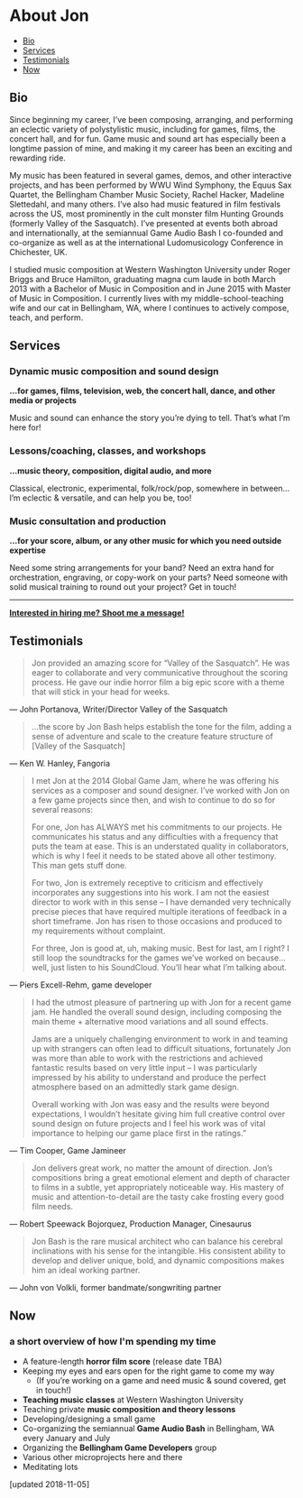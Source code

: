 # About Jon

<ul class="nav nav-tabs" id="about-nav" role="tablist">
  <li class="nav-item">
    <a class="nav-link active" id="bio-tab" data-toggle="pill" href="#bio" role="tab" aria-controls="bio" aria-selected="true">Bio</a>
  </li>
  <li class="nav-item">
    <a class="nav-link" id="services-tab" data-toggle="pill" href="#services" role="tab" aria-controls="services" aria-selected="false">Services</a>
  </li>
  <li class="nav-item">
    <a class="nav-link" id="testimonials-tab" data-toggle="pill" href="#testimonials" role="tab" aria-controls="testimonials" aria-selected="false">Testimonials</a>
  </li>
  <li class="nav-item">
    <a class="nav-link" id="now-tab" data-toggle="pill" href="#now" role="tab" aria-controls="now" aria-selected="false">Now</a>
  </li>
</ul>

<div class="tab-content" id="about-tab-content">

<div markdown="block" class="tab-pane fade show active" id="bio" role="tabpanel" aria-labelledby="bio-tab">

## Bio

Since beginning my career, I’ve been composing, arranging, and performing an eclectic variety of polystylistic music, including for games, films, the concert hall, and for fun. Game music and sound art has especially been a longtime passion of mine, and making it my career has been an exciting and rewarding ride.

My music has been featured in several games, demos, and other interactive projects, and has been performed by WWU Wind Symphony, the Equus Sax Quartet, the Bellingham Chamber Music Society, Rachel Hacker, Madeline Slettedahl, and many others. I’ve also had music featured in film festivals across the US, most prominently in the cult monster film Hunting Grounds (formerly Valley of the Sasquatch). I’ve presented at events both abroad and internationally, at the semiannual Game Audio Bash I co-founded and co-organize as well as at the international Ludomusicology Conference in Chichester, UK.

I studied music composition at Western Washington University under Roger Briggs and Bruce Hamilton, graduating magna cum laude in both March 2013 with a Bachelor of Music in Composition and in June 2015 with Master of Music in Composition. I currently lives with my middle-school-teaching wife and our cat in Bellingham, WA, where I continues to actively compose, teach, and perform.

</div>

<div markdown="block" class="tab-pane fade" id="services" role="tabpanel" aria-labelledby="services-tab">

## Services

### Dynamic music composition and sound design 

**...for games, films, television, web, the concert hall, dance, and other media or projects**

Music and sound can enhance the story you’re dying to tell. That’s what I’m here for!

### Lessons/coaching, classes, and workshops 

**...music theory, composition, digital audio, and more**

Classical, electronic, experimental, folk/rock/pop, somewhere in between… I’m eclectic & versatile, and can help you be, too!

### Music consultation and production

**...for your score, album, or any other music for which you need outside expertise**

Need some string arrangements for your band? Need an extra hand for orchestration, engraving, or copy-work on your parts? Need someone with solid musical training to round out your project? Get in touch!

---

**[Interested in hiring me? Shoot me a message!](mailto:jon@jonbash.com)**

</div>

<div markdown="block" class="tab-pane fade" id="testimonials" role="tabpanel" aria-labelledby="testimonials-tab">

## Testimonials

> Jon provided an amazing score for “Valley of the Sasquatch”. He was eager to collaborate and very communicative throughout the scoring process. He gave our indie horror film a big epic score with a theme that will stick in your head for weeks.

— John Portanova, Writer/Director Valley of the Sasquatch

> …the score by Jon Bash helps establish the tone for the film, adding a sense of adventure and scale to the creature feature structure of [Valley of the Sasquatch]

— Ken W. Hanley, Fangoria

> I met Jon at the 2014 Global Game Jam, where he was offering his services as a composer and sound designer. I’ve worked with Jon on a few game projects since then, and wish to continue to do so for several reasons:
>
> For one, Jon has ALWAYS met his commitments to our projects. He communicates his status and any difficulties with a frequency that puts the team at ease. This is an understated quality in collaborators, which is why I feel it needs to be stated above all other testimony. This man gets stuff done.
>
> For two, Jon is extremely receptive to criticism and effectively incorporates any suggestions into his work. I am not the easiest director to work with in this sense – I have demanded very technically precise pieces that have required multiple iterations of feedback in a short timeframe. Jon has risen to those occasions and produced to my requirements without complaint.
>
> For three, Jon is good at, uh, making music. Best for last, am I right? I still loop the soundtracks for the games we’ve worked on because… well, just listen to his SoundCloud. You’ll hear what I’m talking about.

— Piers Excell-Rehm, game developer

> I had the utmost pleasure of partnering up with Jon for a recent game jam. He handled the overall sound design, including composing the main theme + alternative mood variations and all sound effects.
>
> Jams are a uniquely challenging environment to work in and teaming up with strangers can often lead to difficult situations, fortunately Jon was more than able to work with the restrictions and achieved fantastic results based on very little input – I was particularly impressed by his ability to understand and produce the perfect atmosphere based on an admittedly stark game design.
> 
> Overall working with Jon was easy and the results were beyond expectations, I wouldn’t hesitate giving him full creative control over sound design on future projects and I feel his work was of vital importance to helping our game place first in the ratings.”

— Tim Cooper, Game Jamineer

> Jon delivers great work, no matter the amount of direction. Jon’s compositions bring a great emotional element and depth of character to films in a subtle, yet appropriately noticeable way. His mastery of music and attention-to-detail are the tasty cake frosting every good film needs.

— Robert Speewack Bojorquez, Production Manager, Cinesaurus

> Jon Bash is the rare musical architect who can balance his cerebral inclinations with his sense for the intangible. His consistent ability to develop and deliver unique, bold, and dynamic compositions makes him an ideal working partner.

— John von Volkli, former bandmate/songwriting partner

</div>

<div markdown="block" class="tab-pane fade" id="now" role="tabpanel" aria-labelledby="now-tab">

## Now

### a short overview of how I'm spending my time

- A feature-length **horror film score** (release date TBA)
- Keeping my eyes and ears open for the right game to come my way
  - (If you’re working on a game and need music & sound covered, get in touch!)
- **Teaching music classes** at Western Washington University
- Teaching private **music composition and theory lessons**
- Developing/designing a small game
- Co-organizing the semiannual **Game Audio Bash** in Bellingham, WA every January and July
- Organizing the **Bellingham Game Developers** group
- Various other microprojects here and there
- Meditating lots

[updated 2018-11-05]

</div>

</div>
